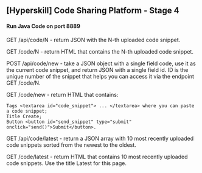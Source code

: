 
## [Hyperskill] Code Sharing Platform - Stage 4

#### Run Java Code on port 8889
 
GET /api/code/N - return JSON with the N-th uploaded code snippet.

GET /code/N - return HTML that contains the N-th uploaded code snippet.

POST /api/code/new - take a JSON object with a single field code, use it as the current code snippet, and return JSON with a single field id. ID is the unique number of the snippet that helps you can access it via the endpoint GET /code/N.

GET /code/new - return HTML that contains:
               
    Tags <textarea id="code_snippet"> ... </textarea> where you can paste a code snippet;
    Title Create;
    Button <button id="send_snippet" type="submit" onclick="send()">Submit</button>.


GET /api/code/latest - return a JSON array with 10 most recently uploaded code snippets sorted from the newest to the oldest.

GET /code/latest - return HTML that contains 10 most recently uploaded code snippets. Use the title Latest for this page.